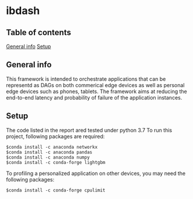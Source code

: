 # ibdash
## Table of contents
[General info](#general-info)
[Setup](#setup)

## General info
This framework is intended to orchestrate applications that can be representd as DAGs on both commerical edge devices as well as personal edge devices such as phones, tablets. The framework aims at reducing the end-to-end latency and probability of failure of the application instances.

## Setup
The code listed in the report ared tested under python 3.7
To run this project, following packages are required:
```
$conda install -c anaconda networkx
$conda install -c anaconda pandas
$conda install -c anaconda numpy
$conda install -c conda-forge lightgbm
```
To profiling a personalized application on other devices, you may need the following packages:
```
$conda install -c conda-forge cpulimit
```
